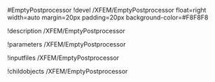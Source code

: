 <!-- MOOSE Object Documentation Stub: Remove this when content is added. -->
#EmptyPostprocessor
!devel /XFEM/EmptyPostprocessor float=right width=auto margin=20px padding=20px background-color=#F8F8F8

!description /XFEM/EmptyPostprocessor

!parameters /XFEM/EmptyPostprocessor

!inputfiles /XFEM/EmptyPostprocessor

!childobjects /XFEM/EmptyPostprocessor

